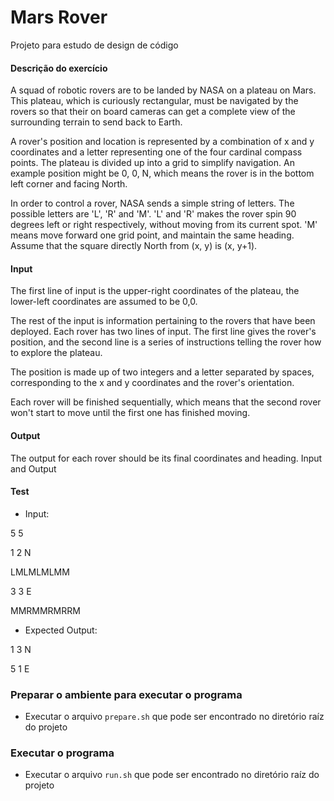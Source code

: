 # Mars Rover
Projeto para estudo de design de código

#### Descrição do exercício

A squad of robotic rovers are to be landed by NASA on a plateau on Mars. This plateau, which is curiously rectangular, must be navigated by the rovers so that their on board cameras can get a complete view of the surrounding terrain to send back to Earth.

A rover's position and location is represented by a combination of x and y coordinates and a letter representing one of the four cardinal compass points. The plateau is divided up into a grid to simplify navigation. An example position might be 0, 0, N, which means the rover is in the bottom left corner and facing North.

In order to control a rover, NASA sends a simple string of letters. The possible letters are 'L', 'R' and 'M'. 'L' and 'R' makes the rover spin 90 degrees left or right respectively, without moving from its current spot. 'M' means move forward one grid point, and maintain the same heading.
Assume that the square directly North from (x, y) is (x, y+1).

#### Input

The first line of input is the upper-right coordinates of the plateau, the lower-left coordinates are assumed to be 0,0.

The rest of the input is information pertaining to the rovers that have been deployed. Each rover has two lines of input. The first line gives the rover's position, and the second line is a series of instructions telling the rover how to explore the plateau.

The position is made up of two integers and a letter separated by spaces, corresponding to the x and y coordinates and the rover's orientation.

Each rover will be finished sequentially, which means that the second rover won't start to move until the first one has finished moving.

#### Output

The output for each rover should be its final coordinates and heading.
Input and Output

#### Test
- Input:

5 5

1 2 N

LMLMLMLMM

3 3 E

MMRMMRMRRM

- Expected Output:

1 3 N

5 1 E

### Preparar o ambiente para executar o programa

- Executar o arquivo ```prepare.sh``` que pode ser encontrado no diretório raíz do projeto

### Executar o programa

- Executar o arquivo ```run.sh``` que pode ser encontrado no diretório raíz do projeto

